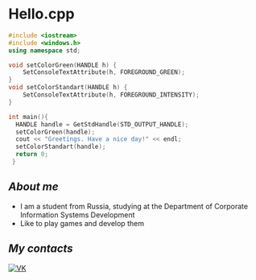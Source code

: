 # Hello.cpp
```cpp
#include <iostream>
#include <windows.h>
using namespace std;

void setColorGreen(HANDLE h) {
    SetConsoleTextAttribute(h, FOREGROUND_GREEN);
}
void setColorStandart(HANDLE h) {
    SetConsoleTextAttribute(h, FOREGROUND_INTENSITY);
}

int main(){
  HANDLE handle = GetStdHandle(STD_OUTPUT_HANDLE);
  setColorGreen(handle);
  cout << "Greetings. Have a nice day!" << endl;
  setColorStandart(handle);
  return 0;
 }
```

## _About me_
- I am a student from Russia, studying at the Department of Corporate Information Systems Development
- Like to play games and develop them

## _My contacts_
[![VK](https://ia.wampi.ru/2022/06/10/QEvZrVy0.png)](https://vk.com/korolandshutforever)
<!--
**AlexKnyaZz/AlexKnyaZz** is a ✨ _special_ ✨ repository because its `README.md` (this file) appears on your GitHub profile.

Here are some ideas to get you started:

- 🔭 I’m currently working on ...
- 🌱 I’m currently learning ...
- 👯 I’m looking to collaborate on ...
- 🤔 I’m looking for help with ...
- 💬 Ask me about ...
- 📫 How to reach me: ...
- 😄 Pronouns: ...
- ⚡ Fun fact: ...
-->
